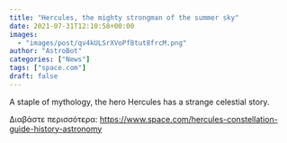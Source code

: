 ```yaml
---
title: "Hercules, the mighty strongman of the summer sky"
date: 2021-07-31T12:10:58+00:00
images:
  - "images/post/qv4kULSrXVoPf8tut8frcM.png"
author: "AstroBot"
categories: ["News"]
tags: ["space.com"]
draft: false
---
```


A staple of mythology, the hero Hercules has a strange celestial story. 

Διαβάστε περισσότερα: https://www.space.com/hercules-constellation-guide-history-astronomy
